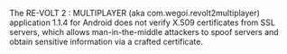 The RE-VOLT 2 : MULTIPLAYER (aka com.wegoi.revolt2multiplayer) application 1.1.4 for Android does not verify X.509 certificates from SSL servers, which allows man-in-the-middle attackers to spoof servers and obtain sensitive information via a crafted certificate.